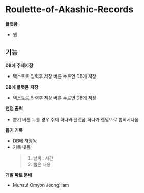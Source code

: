 # Roulette-of-Akashic-Records
**플랫폼**
- 웹

## 기능
**DB에 주제저장**
- 텍스트로 입력후 저장 버튼 누르면 DB에 저장

**DB에 플랫폼 저장**
- 텍스트로 입력후 저장 버튼 누르면 DB에 저장

**랜덤 출력**
- 뽑기 버튼 누를 경우 주제 하나와 플랫폼 하나가 랜덤으로 뽑혀서나옴

**뽑기 기록**
- DB에 저장됨
- 기록 내용
  > 1. 날짜 : 시간 <br>
  > 2. 뽑은 내용

**개발 파트 분배**
- Munsu! Omyon JeongHam 

